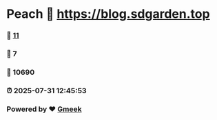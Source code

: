 # Peach :link: https://blog.sdgarden.top 
### :page_facing_up: [11](https://blog.sdgarden.top/tag.html) 
### :speech_balloon: 7 
### :hibiscus: 10690 
### :alarm_clock: 2025-07-31 12:45:53 
### Powered by :heart: [Gmeek](https://github.com/Meekdai/Gmeek)
